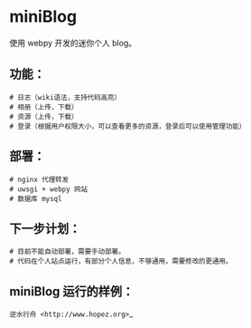 miniBlog
========

使用 webpy 开发的迷你个人 blog。


功能：
-----
    # 日志（wiki语法，支持代码高亮）
    # 相册（上传，下载）
    # 资源（上传，下载）
    # 登录（根据用户权限大小，可以查看更多的资源，登录后可以使用管理功能）
    

部署：
-----
    # nginx 代理转发
    # uwsgi + webpy 网站
    # 数据库 mysql
    
    
下一步计划：
-----------
    # 目前不能自动部署，需要手动部署。
    # 代码在个人站点运行，有部分个人信息，不够通用，需要修改的更通用。
    

miniBlog 运行的样例：
--------------------
`逆水行舟 <http://www.hopez.org>`_
